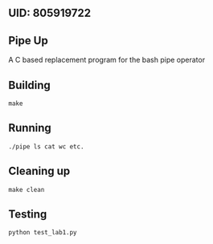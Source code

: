 ## UID: 805919722

## Pipe Up

A C based replacement program for the bash pipe operator

## Building

```shell
make
```

## Running

```shell
./pipe ls cat wc etc.
```

## Cleaning up

```shell
make clean
```

## Testing

```shell
python test_lab1.py
```
